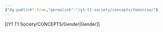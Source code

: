 ```yaml
---
{"dg-publish":true,"permalink":"/y1-t1-society/concepts/feminism/"}
---
```


[[Y1 T1 Society/CONCEPTS/Gender\|Gender]]

